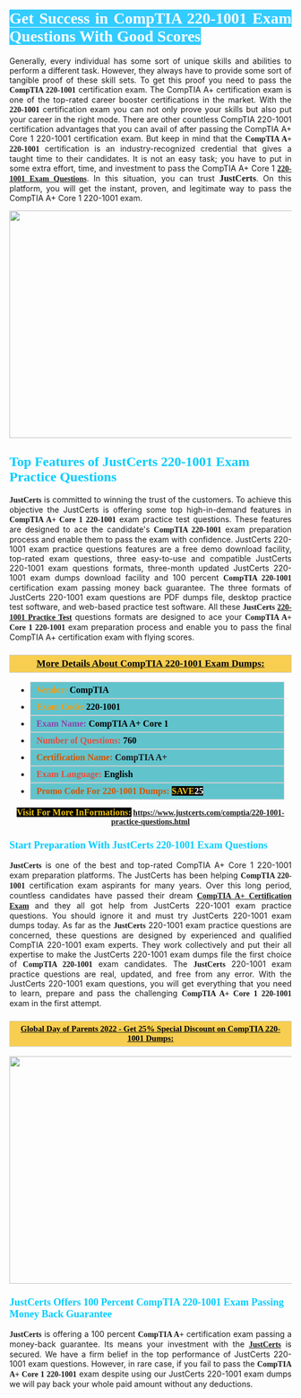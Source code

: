 <h1 style="text-align: justify;"><span style="color:#ffffff;"><span style="font-family:Georgia,serif;"><strong><span style="background-color:#33ccff;">Get Success in CompTIA 220-1001 Exam Questions With Good Scores</span></strong></span></span></h1>

<p style="text-align: justify;">Generally, every individual has some sort of unique skills and abilities to perform a different task. However, they always have to provide some sort of tangible proof of these skill sets. To get this proof you need to pass the <span style="font-family:Georgia,serif;"><strong>CompTIA 220-1001</strong></span> certification exam. The CompTIA A+ certification exam is one of the top-rated career booster certifications in the market. With the <span style="font-family:Georgia,serif;"><strong> 220-1001</strong></span> certification exam you can not only prove your skills but also put your career in the right mode. There are other countless CompTIA 220-1001 certification advantages that you can avail of after passing the CompTIA A+ Core 1 220-1001 certification exam. But keep in mind that the <span style="font-family:Georgia,serif;"><strong>CompTIA A+ 220-1001</strong></span> certification is an industry-recognized credential that gives a taught time to their candidates. It is not an easy task; you have to put in some extra effort, time, and investment to pass the CompTIA A+ Core 1 <a href="https://www.justcerts.com/comptia/220-1001-practice-questions.html"><span style="font-family:Georgia,serif;"><strong>220-1001 Exam Questions</strong></span></a>. In this situation, you can trust <span style="font-size:16px;"><span style="font-family:Georgia,serif;"><strong>JustCerts</strong></span></span>. On this platform, you will get the instant, proven, and legitimate way to pass the CompTIA A+ Core 1 220-1001 exam.</p>

<p style="text-align: center;"><a href="https://www.justcerts.com/comptia/220-1001-practice-questions.html"><img alt="" src="https://i.imgur.com/3zmepCe.jpg" style="width: 720px; height: 405px;" /></a></p>

<h2 style="margin-right:0in; margin-left:0in"><span style="color:#00ccff;"><span style="font-family:Georgia,serif;"><strong><span style="font-size:18pt">Top Features of JustCerts 220-1001 Exam Practice Questions</span></strong></span></span></h2>

<p style="text-align: justify;"><span style="font-size:14px;"><span style="font-family:Georgia,serif;"><strong>JustCerts</strong></span></span> is committed to winning the trust of the customers. To achieve this objective the JustCerts is offering some top high-in-demand features in <span style="font-family:Georgia,serif;"><strong>CompTIA A+ Core 1 220-1001</strong></span> exam practice test questions. These features are designed to ace the candidate's <strong><span style="font-family:Georgia,serif;">CompTIA 220-1001</span></strong> exam preparation process and enable them to pass the exam with confidence. JustCerts 220-1001 exam practice questions features are a free demo download facility, top-rated exam questions, three easy-to-use and compatible JustCerts 220-1001 exam questions formats, three-month updated JustCerts 220-1001 exam dumps download facility and 100 percent <span style="font-family:Georgia,serif;"><strong>CompTIA 220-1001</strong></span> certification exam passing money back guarantee. The three formats of JustCerts 220-1001 exam questions are PDF dumps file, desktop practice test software, and web-based practice test software. All these <span style="font-family:Georgia,serif;"><strong>JustCerts</strong></span> <span style="font-family:Georgia,serif;"><a href="https://www.justcerts.com/comptia/220-1001-practice-questions.html"><strong>220-1001 Practice Test</strong></a></span> questions formats are designed to ace your <span style="font-family:Georgia,serif;"><strong>CompTIA A+ Core 1 220-1001</strong></span> exam preparation process and enable you to pass the final CompTIA A+ certification exam with flying scores.</p>

<h3 style="background: #f7ce50; border: 1px solid rgb(204, 204, 204); padding: 5px 10px; text-align: center;"><span style="font-family:Georgia,serif;"><u><u><span style="color:#000000;"><span style="font-size:11pt"><span style="line-height:normal"><b><span style="font-size:13.0pt"><span cambria="">More Details About CompTIA 220-1001 Exam Dumps:</span></span></b></span></span></span></u></u></span></h3>

<ul>
	<li style="margin:0cm 10pt">
	<div style="background:#61c4cd; border: 1px solid rgb(204, 204, 204); padding: 5px 10px; text-align: justify;"><span style="font-family:Georgia,serif;"><span style="font-size:11pt"><span style="line-height:normal"><b><span style="font-size:12.0pt"><span new="" roman="" times=""><span style="color:#f39c12;">Vendor:</span> <span style="color:#000000;">CompTIA</span></span></span></b></span></span></span></div>
	</li>
	<li style="margin:0cm 10pt">
	<div style="background: #61c4cd; border: 1px solid rgb(204, 204, 204); padding: 5px 10px; text-align: justify;"><span style="font-family:Georgia,serif;"><span style="font-size:11pt"><span style="line-height:normal"><b><span style="font-size:12.0pt"><span new="" roman="" times=""><span style="color:#f39c12;">Exam Code:</span> <span style="color:#000000;">220-1001</span></span></span></b></span></span></span></div>
	</li>
	<li style="margin:0cm 10pt">
	<div style="background: #61c4cd; border: 1px solid rgb(204, 204, 204); padding: 5px 10px; text-align: justify;"><span style="font-family:Georgia,serif;"><span style="font-size:11pt"><span style="line-height:normal"><b><span style="font-size:12.0pt"><span new="" roman="" times=""><span style="color:#8e44ad;">Exam Name:</span> <span style="color:#000000;">CompTIA A+ Core 1</span></span></span></b></span></span></span></div>
	</li>
	<li style="margin:0cm 10pt">
	<div style="background: #61c4cd; border: 1px solid rgb(204, 204, 204); padding: 5px 10px;"><span style="font-family:Georgia,serif;"><span style="font-size:11pt"><span style="line-height:normal"><b><span style="font-size:12.0pt"><span new="" roman="" times=""><span style="color:#e74c3c;">Number of Questions:</span><span style="color:#000000;"><span style="color:#f1c40f;"> </span>760</span></span></span></b></span></span></span></div>
	</li>
	<li style="margin:0cm 10pt">
	<div style="background: #61c4cd; border: 1px solid rgb(204, 204, 204); padding: 5px 10px; text-align: justify;"><span style="font-family:Georgia,serif;"><span style="font-size:11pt"><span style="line-height:normal"><b><span style="font-size:12.0pt"><span new="" roman="" times=""><span style="color:#d35400;">Certification Name:</span> CompTIA A+</span></span></b></span></span></span></div>
	</li>
	<li style="margin:0cm 10pt">
	<div style="background: #61c4cd; border: 1px solid rgb(204, 204, 204); padding: 5px 10px; text-align: justify;"><span style="font-family:Georgia,serif;"><span style="font-size:11pt"><span style="line-height:normal"><b><span style="font-size:12.0pt"><span new="" roman="" times=""><span style="color:#e74c3c;">Exam Language:</span> <span style="color:#000000;">English</span></span></span></b></span></span></span></div>
	</li>
	<li style="margin:0cm 10pt">
	<div style="background: #61c4cd; border: 1px solid rgb(204, 204, 204); padding: 5px 10px;"><span style="font-family:Georgia,serif;"><span style="font-size:11pt"><span style="line-height:normal"><b><span style="font-size:12.0pt"><span new="" roman="" times=""><span style="color:#d35400;">Promo Code For 220-1001 Dumps:</span><span style="color:#f1c40f;"> <span style="background-color:#000000;">SAVE</span></span><span style="color:#ffffff;"><span style="background-color:#000000;">25</span></span></span></span></b></span></span></span></div>
	</li>
</ul>

<p style="text-align: center;"><span style="font-family:Georgia,serif;"><strong><span style="font-size:16px;"><span style="color:#f1c40f;"><span style="background-color:#000000;">Visit For More InFormations:</span></span></span> <a href="https://www.justcerts.com/comptia/220-1001-practice-questions.html">https://www.justcerts.com/comptia/220-1001-practice-questions.html</a></strong></span></p>

<h3 style="margin-right:0in; margin-left:0in"><span style="color:#00ccff;"><span style="font-family:Georgia,serif;"><strong><span style="font-size:13.5pt">Start Preparation With JustCerts 220-1001 Exam Questions</span></strong></span></span></h3>

<p style="text-align: justify;"><span style="font-family:Georgia,serif;"><strong>JustCerts</strong></span> is one of the best and top-rated CompTIA A+ Core 1 220-1001 exam preparation platforms. The JustCerts has been helping <span style="font-family:Georgia,serif;"><strong>CompTIA 220-1001</strong></span> certification exam aspirants for many years. Over this long period, countless candidates have passed their dream <a href="https://www.justcerts.com/comptia/comptia-a-certification-exams.html"><span style="font-family:Georgia,serif;"><strong>CompTIA A+ Certification Exam</strong></span></a> and they all got help from JustCerts 220-1001 exam practice questions. You should ignore it and must try JustCerts 220-1001 exam dumps today. As far as the <span style="font-family:Georgia,serif;"><strong>JustCerts</strong></span> 220-1001 exam practice questions are concerned, these questions are designed by experienced and qualified CompTIA 220-1001 exam experts. They work collectively and put their all expertise to make the JustCerts 220-1001 exam dumps file the first choice of <strong><span style="font-family:Georgia,serif;">CompTIA 220-1001</span></strong> exam candidates. The <span style="font-family:Georgia,serif;"><strong>JustCerts</strong></span> 220-1001 exam practice questions are real, updated, and free from any error. With the JustCerts 220-1001 exam questions, you will get everything that you need to learn, prepare and pass the challenging <span style="font-family:Georgia,serif;"><strong>CompTIA A+ Core 1 220-1001</strong></span> exam in the first attempt.</p>

<h3 style="background: rgb(247, 206, 80); border: 1px solid rgb(204, 204, 204); padding: 5px 10px; text-align: center;"><span style="font-family:Georgia,serif;"><u><span style="color:#000000;"><span style="font-size:11pt;"><span style="line-height:normal;"><b><span cambria="">Global Day of Parents 2022 - Get 25% Special Discount on CompTIA 220-1001 Dumps:</span></b></span></span></span></u></span></h3>

<p style="text-align: center;"><a href="https://www.justcerts.com/comptia/220-1001-practice-questions.html"><img alt="" src="https://i.imgur.com/fQyYzMS.jpg" style="width: 720px; height: 405px;" /></a></p>

<h3 style="margin-right:0in; margin-left:0in"><span style="color:#00ccff;"><span style="font-family:Georgia,serif;"><strong><span style="font-size:13.5pt">JustCerts Offers 100 Percent CompTIA 220-1001 Exam Passing Money Back Guarantee</span></strong></span></span></h3>

<p style="text-align: justify;"><span style="font-family:Georgia,serif;"><strong>JustCerts</strong></span> is offering a 100 percent <span style="font-family:Georgia,serif;"><strong>CompTIA A+</strong></span> certification exam passing a money-back guarantee. Its means your investment with the <a href="https://www.justcerts.com/"><span style="font-size:14px;"><span style="font-family:Georgia,serif;"><strong>JustCerts</strong></span></span></a> is secured. We have a firm belief in the top performance of JustCerts 220-1001 exam questions. However, in rare case, if you fail to pass the <span style="font-family:Georgia,serif;"><strong>CompTIA A+ Core 1 220-1001</strong></span> exam despite using our JustCerts 220-1001 exam dumps we will pay back your whole paid amount without any deductions.</p>
